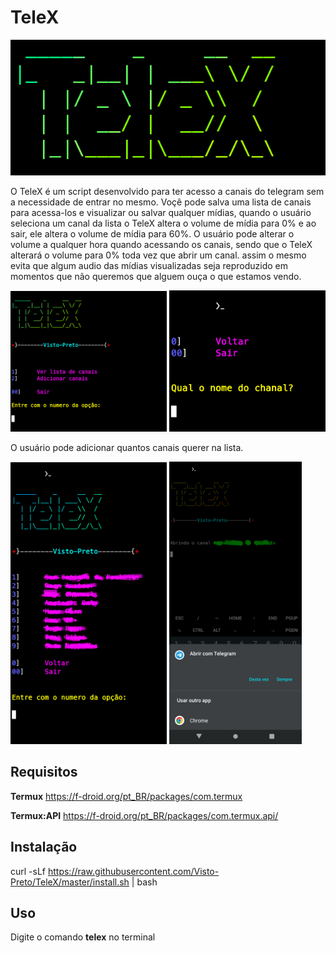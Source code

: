  # TeleX
 
 <img src="img/logo.png" width="510" /> 
 
O TeleX é um script desenvolvido para ter acesso a canais do telegram sem a 
necessidade de entrar no mesmo. 
Voçê pode salva uma lista de canais para acessa-los e visualizar ou salvar 
qualquer mídias, quando o usuário seleciona um canal da lista o TeleX altera
o volume de mídia para 0% e ao sair, ele altera o volume de mídia para 60%.
O usuário pode alterar o volume a qualquer hora quando acessando os canais, 
sendo que o TeleX alterará o volume para 0% toda vez que abrir um canal. assim 
o mesmo evita que algum audio das mídias visualizadas seja reproduzido em momentos 
que não queremos que alguem ouça o que estamos vendo.

<img src="img/home.png" width="250" />  <img src="img/add.png" width="250" /> 
 
O usuário pode adicionar quantos canais querer na lista.

 <img src="img/list.png" width="250" /> <img src="img/open.png" width="212" /> 

## Requisitos
 **Termux**  https://f-droid.org/pt_BR/packages/com.termux
 
**Termux:API** https://f-droid.org/pt_BR/packages/com.termux.api/

## Instalação
curl -sLf https://raw.githubusercontent.com/Visto-Preto/TeleX/master/install.sh | bash

## Uso
Digite o comando **telex** no terminal
